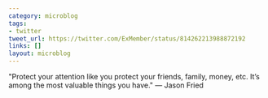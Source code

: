 ```yaml
---
category: microblog
tags:
- twitter
tweet_url: https://twitter.com/ExMember/status/814262213988872192
links: []
layout: microblog
---
```

"Protect your attention like you protect your friends, family, money, etc. It’s among the most valuable things you have." — Jason Fried
